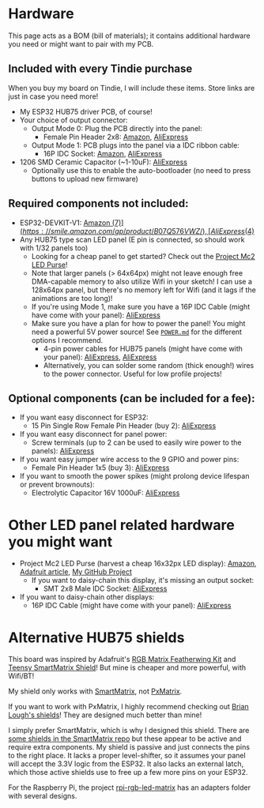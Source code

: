 # Hardware

This page acts as a BOM (bill of materials); it contains additional hardware you need or might want to pair with my PCB.

## Included with every Tindie purchase

When you buy my board on Tindie, I will include these items. Store links are just in case you need more!

* My ESP32 HUB75 driver PCB, of course!
* Your choice of output connector:
  * Output Mode 0: Plug the PCB directly into the panel:
    * Female Pin Header 2x8: [Amazon](https://smile.amazon.com/gp/product/B07VJ3JCLT/), [AliExpress](https://www.aliexpress.com/item/32747224548.html)
  * Output Mode 1: PCB plugs into the panel via a IDC ribbon cable:
    * 16P IDC Socket: [Amazon](https://smile.amazon.com/gp/product/B010V43ACO/), [AliExpress](https://www.aliexpress.com/item/32841491526.html)
* 1206 SMD Ceramic Capacitor (~1-10uF): [AliExpress](https://www.aliexpress.com/item/32879084143.html)
  * Optionally use this to enable the auto-bootloader (no need to press buttons to upload new firmware)


## Required components not included:

* ESP32-DEVKIT-V1: [Amazon ($7)](https://smile.amazon.com/gp/product/B07Q576VWZ/), [AliExpress ($4)](https://www.aliexpress.com/item/32902307791.html)
* Any HUB75 type scan LED panel (E pin is connected, so should work with 1/32 panels too)
  * Looking for a cheap panel to get started?  Check out the [Project Mc2 LED Purse](https://github.com/rorosaurus/project-mc2-led-purse)!
  * Note that larger panels (> 64x64px) might not leave enough free DMA-capable memory to also utilize Wifi in your sketch! I can use a 128x64px panel, but there's no memory left for Wifi (and it lags if the animations are too long)!
  * If you're using Mode 1, make sure you have a 16P IDC Cable (might have come with your panel): [AliExpress](https://www.aliexpress.com/item/32873766356.html)
  * Make sure you have a plan for how to power the panel! You might need a powerful 5V power source! See [`POWER.md`](https://github.com/rorosaurus/esp32-hub75-driver/blob/master/POWER.md) for the different options I recommend.
    * 4-pin power cables for HUB75 panels (might have come with your panel): [AliExpress](https://www.aliexpress.com/item/32832930794.html), [AliExpress](https://www.aliexpress.com/item/32849478998.html)
    * Alternatively, you can solder some random (thick enough!) wires to the power connector. Useful for low profile projects!


## Optional components (can be included for a fee):

* If you want easy disconnect for ESP32:
  * 15 Pin Single Row Female Pin Header (buy 2): [AliExpress](https://www.aliexpress.com/item/32962790286.html)
* If you want easy disconnect for panel power:
  * Screw terminals (up to 2 can be used to easily wire power to the panels): [AliExpress](https://www.aliexpress.com/item/32993227789.html)
* If you want easy jumper wire access to the 9 GPIO and power pins:
  * Female Pin Header 1x5 (buy 3): [AliExpress](https://www.aliexpress.com/item/32821638049.html)
* If you want to smooth the power spikes (might prolong device lifespan or prevent brownouts):
  * Electrolytic Capacitor 16V 1000uF: [AliExpress](https://www.aliexpress.com/item/32812085542.html)
  
  
# Other LED panel related hardware you might want

* Project Mc2 LED Purse (harvest a cheap 16x32px LED display): [Amazon](https://smile.amazon.com/dp/B071LQR2QG/), [Adafruit article](https://blog.adafruit.com/2019/03/06/issue-16-hackspace-magazine-can-i-hack-it-a-smart-pixel-purse-neopixels-making-hackspacemag-biglesp/), [My GitHub Project](https://github.com/rorosaurus/project-mc2-led-purse)
  * If you want to daisy-chain this display, it's missing an output socket:
    * SMT 2x8 Male IDC Socket: [AliExpress](https://www.aliexpress.com/item/32989866598.html)
* If you want to daisy-chain other displays:
  * 16P IDC Cable (might have come with your panel): [AliExpress](https://www.aliexpress.com/item/32873766356.html)

  
# Alternative HUB75 shields

This board was inspired by Adafruit's [RGB Matrix Featherwing Kit](https://www.adafruit.com/product/3036) and [Teensy SmartMatrix Shield](https://www.adafruit.com/product/1902)! But mine is cheaper and more powerful, with Wifi/BT!

My shield only works with [SmartMatrix](https://github.com/pixelmatix/SmartMatrix/tree/teensylc), not [PxMatrix](https://github.com/2dom/PxMatrix).

If you want to work with PxMatrix, I highly recommend checking out [Brian Lough's shields](https://www.tindie.com/stores/brianlough/)! They are designed much better than mine!

I simply prefer SmartMatrix, which is why I designed this shield. There are [some shields in the SmartMatrix repo](https://github.com/pixelmatix/SmartMatrix/tree/teensylc/extras/hardware) but these appear to be active and require extra components. My shield is passive and just connects the pins to the right place. It lacks a proper level-shifter, so it assumes your panel will accept the 3.3V logic from the ESP32. It also lacks an external latch, which those active shields use to free up a few more pins on your ESP32.

For the Raspberry Pi, the project [rpi-rgb-led-matrix](https://github.com/hzeller/rpi-rgb-led-matrix) has an adapters folder with several designs.
